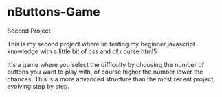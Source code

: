 # nButtons-Game
Second Project

This is my second project where im testing my beginner javascript knowledge with a little bit of css and of course html5

It's a game where you select the difficulty by choosing the number of buttons you want to play with, of course higher the number lower the chances.
This is a more advanced structure than the most recent project, evolving step by step.
